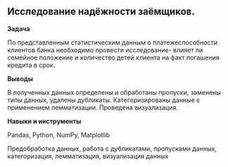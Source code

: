 ## Исследование надёжности заёмщиков.


**Задача**   


По представленным статистическим данным о платежеспособности клиентов банка необходимо провести исследование- влияет ли семейное положение и количество детей клиента на факт погашения кредита в срок. 


**Выводы**


В полученных данных определены и обработаны пропуски, заменены типы данных, удалены дубликаты. Категоризированы данные с применением лемматизации. Проведена визуализация.


**Навыки и инструменты**  


Pandas, Python, NumPy, Matplotlib


Предобработка данных, работа с дубликатами, пропусками данных, категоризация, лемматизация, визуализация данных
